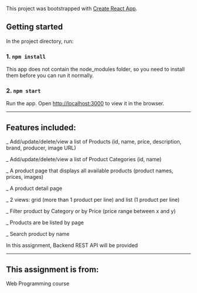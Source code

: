 This project was bootstrapped with [Create React App](https://github.com/facebook/create-react-app).

## Getting started

In the project directory, run:

### 1. `npm install`

This app does not contain the node_modules folder, so you need to install them before you can run it normally.

### 2. `npm start`

Run the app. Open [http://localhost:3000](http://localhost:3000) to view it in the browser.
__________________________________________________________________________________________________________________________________________
## Features included:

_ Add/update/delete/view a list of Products (id, name, price, description, brand, producer, image URL)

_ Add/update/delete/view a list of Product Categories (id, name)

_ A product page that displays all available products (product names, prices, images)

_ A product detail page

_ 2 views: grid (more than 1 product per line) and list (1 product per line)

_ Filter product by Category or by Price (price range between x and y)

_ Products are be listed by page

_ Search product by name 

In this assignment, Backend REST API will be provided
__________________________________________________________________________________________________________________________________________
## This assignment is from:

Web Programming course
